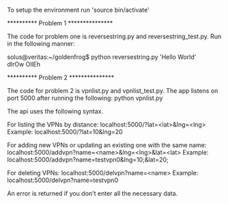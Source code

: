To setup the environment run 'source bin/activate'

********** Problem 1 ***************

The code for problem one is reversestring.py and reversestring_test.py. Run in the following manner:

solus@veritas:~/goldenfrog$ python reversestring.py 'Hello World'                                               
dlrOw OllEh

********** Problem 2 ***************

The code for problem 2 is vpnlist.py and vpnlist_test.py. The app listens on port 5000 after 
running the following: python vpnlist.py

The api uses the following syntax.

For listing the VPNs by distance: localhost:5000/?lat=&lt;lat&gt;&lng=&lt;lng&gt;
Example: localhost:5000/?lat=10&lng=20

For adding new VPNs or updating an existing one with the same name: 
localhost:5000/addvpn?name=&lt;name&gt;&lng=&lt;lng&gt;&lat=&lt;lat&gt;
Example: localhost:5000/addvpn?name=testvpn0&lng=10;&lat=20;

For deleting VPNs: localhost:5000/delvpn?name=&lt;name&gt;
Example: localhost:5000/delvpn?name=testvpn0

An error is returned if you don't enter all the necessary data.
